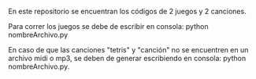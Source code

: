 En este repositorio se encuentran los códigos de 2 juegos y 2 canciones.

Para correr los juegos se debe de escribir en consola: python nombreArchivo.py

En caso de que las canciones "tetris" y "canción" no se encuentren en un archivo midi o mp3, se deben de generar escribiendo en consola: python nombreArchivo.py.
